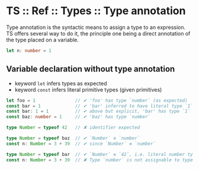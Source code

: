 # TS :: Ref :: Types :: Type annotation

Type annotation is the syntactic means to assign a type to an expression. TS offers several way to do it, the principle one being a direct annotation of the type placed on a variable.

```ts
let n: number = 1
```




## Variable declaration without type annotation

- keyword `let` infers types as expected
- keyword `const` infers literal primitive types (given primitives)

```ts
let foo = 1               // ✔ 'foo' has type `number` (as expected)
const bar = 1             // ✔ 'bar' inferred to have literal type `1` (!)
const bar: 1 = 1          // ✔ above but explicit, 'bar' has type `1`
const baz: number = 1     // ✔ 'baz' has type `number`

type Number = typeof 42   // ✘ identifier expected

type Number = typeof baz  // ✔ `Number` ≡ `number`
const n: Number = 3 + 39  // ✔ since `Number` ≡ `number`

type Number = typeof bar  // ✔ `Number` ≡ `42`, i.e. literal number type `42`
const n: Number = 3 + 39  // ✘ Type `number` is not assignable to type `42`
```
